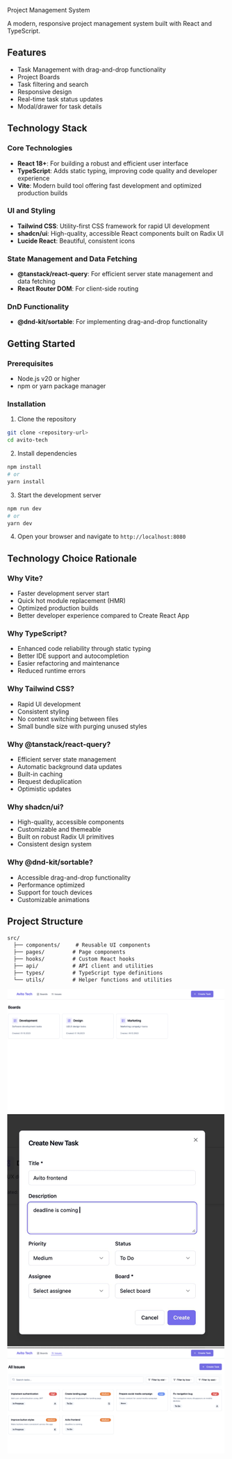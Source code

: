 Project Management System

A modern, responsive project management system built with React and TypeScript.

## Features

- Task Management with drag-and-drop functionality
- Project Boards
- Task filtering and search
- Responsive design
- Real-time task status updates
- Modal/drawer for task details

## Technology Stack

### Core Technologies
- **React 18+**: For building a robust and efficient user interface
- **TypeScript**: Adds static typing, improving code quality and developer experience
- **Vite**: Modern build tool offering fast development and optimized production builds

### UI and Styling
- **Tailwind CSS**: Utility-first CSS framework for rapid UI development
- **shadcn/ui**: High-quality, accessible React components built on Radix UI
- **Lucide React**: Beautiful, consistent icons

### State Management and Data Fetching
- **@tanstack/react-query**: For efficient server state management and data fetching
- **React Router DOM**: For client-side routing

### DnD Functionality
- **@dnd-kit/sortable**: For implementing drag-and-drop functionality

## Getting Started

### Prerequisites

- Node.js v20 or higher
- npm or yarn package manager

### Installation

1. Clone the repository
```bash
git clone <repository-url>
cd avito-tech
```

2. Install dependencies
```bash
npm install
# or
yarn install
```

3. Start the development server
```bash
npm run dev
# or
yarn dev
```

4. Open your browser and navigate to `http://localhost:8080`

## Technology Choice Rationale

### Why Vite?
- Faster development server start
- Quick hot module replacement (HMR)
- Optimized production builds
- Better developer experience compared to Create React App

### Why TypeScript?
- Enhanced code reliability through static typing
- Better IDE support and autocompletion
- Easier refactoring and maintenance
- Reduced runtime errors

### Why Tailwind CSS?
- Rapid UI development
- Consistent styling
- No context switching between files
- Small bundle size with purging unused styles

### Why @tanstack/react-query?
- Efficient server state management
- Automatic background data updates
- Built-in caching
- Request deduplication
- Optimistic updates

### Why shadcn/ui?
- High-quality, accessible components
- Customizable and themeable
- Built on robust Radix UI primitives
- Consistent design system

### Why @dnd-kit/sortable?
- Accessible drag-and-drop functionality
- Performance optimized
- Support for touch devices
- Customizable animations

## Project Structure

```
src/
  ├── components/     # Reusable UI components
  ├── pages/         # Page components
  ├── hooks/         # Custom React hooks
  ├── api/           # API client and utilities
  ├── types/         # TypeScript type definitions
  └── utils/         # Helper functions and utilities
```

<img src="10.png" alt="Dashboard" width="500">
<img src="11.png" alt="Creating new task" width="500">
<img src="12.png" alt="Issues" width="500">